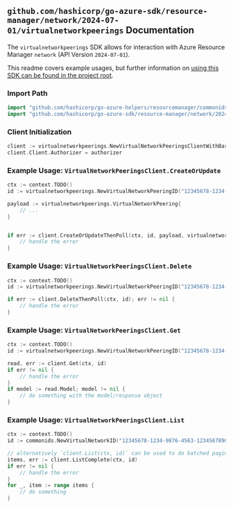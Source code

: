
## `github.com/hashicorp/go-azure-sdk/resource-manager/network/2024-07-01/virtualnetworkpeerings` Documentation

The `virtualnetworkpeerings` SDK allows for interaction with Azure Resource Manager `network` (API Version `2024-07-01`).

This readme covers example usages, but further information on [using this SDK can be found in the project root](https://github.com/hashicorp/go-azure-sdk/tree/main/docs).

### Import Path

```go
import "github.com/hashicorp/go-azure-helpers/resourcemanager/commonids"
import "github.com/hashicorp/go-azure-sdk/resource-manager/network/2024-07-01/virtualnetworkpeerings"
```


### Client Initialization

```go
client := virtualnetworkpeerings.NewVirtualNetworkPeeringsClientWithBaseURI("https://management.azure.com")
client.Client.Authorizer = authorizer
```


### Example Usage: `VirtualNetworkPeeringsClient.CreateOrUpdate`

```go
ctx := context.TODO()
id := virtualnetworkpeerings.NewVirtualNetworkPeeringID("12345678-1234-9876-4563-123456789012", "example-resource-group", "virtualNetworkName", "virtualNetworkPeeringName")

payload := virtualnetworkpeerings.VirtualNetworkPeering{
	// ...
}


if err := client.CreateOrUpdateThenPoll(ctx, id, payload, virtualnetworkpeerings.DefaultCreateOrUpdateOperationOptions()); err != nil {
	// handle the error
}
```


### Example Usage: `VirtualNetworkPeeringsClient.Delete`

```go
ctx := context.TODO()
id := virtualnetworkpeerings.NewVirtualNetworkPeeringID("12345678-1234-9876-4563-123456789012", "example-resource-group", "virtualNetworkName", "virtualNetworkPeeringName")

if err := client.DeleteThenPoll(ctx, id); err != nil {
	// handle the error
}
```


### Example Usage: `VirtualNetworkPeeringsClient.Get`

```go
ctx := context.TODO()
id := virtualnetworkpeerings.NewVirtualNetworkPeeringID("12345678-1234-9876-4563-123456789012", "example-resource-group", "virtualNetworkName", "virtualNetworkPeeringName")

read, err := client.Get(ctx, id)
if err != nil {
	// handle the error
}
if model := read.Model; model != nil {
	// do something with the model/response object
}
```


### Example Usage: `VirtualNetworkPeeringsClient.List`

```go
ctx := context.TODO()
id := commonids.NewVirtualNetworkID("12345678-1234-9876-4563-123456789012", "example-resource-group", "virtualNetworkName")

// alternatively `client.List(ctx, id)` can be used to do batched pagination
items, err := client.ListComplete(ctx, id)
if err != nil {
	// handle the error
}
for _, item := range items {
	// do something
}
```

